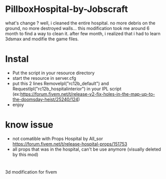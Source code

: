 # PillboxHospital-by-Jobscraft

what's change ?  well, i cleaned the entire hospital. no more debris on the ground, no more destroyed walls... this modification took me around 6 month to find a way to clean it. after few month, i realized that i had to learn 3dsmax and modifie the game files.





# Instal

- Put the script in your resource directory
- start the resource in server.cfg
- put this 2 lines 		RemoveIpl("rc12b_default")
		and RequestIpl("rc12b_hospitalinterior")    in your IPL script      (ex:https://forum.fivem.net/t/release-v2-fix-holes-in-the-map-up-to-the-doomsday-heist/25240/124)
- enjoy


# know issue

- not comatible with Props Hospital by All_sor https://forum.fivem.net/t/release-hospital-props/151753
- all props that was in the hospital, can't be use anymore (visually deleted by this mod)




#

 

 3d modification for fivem
